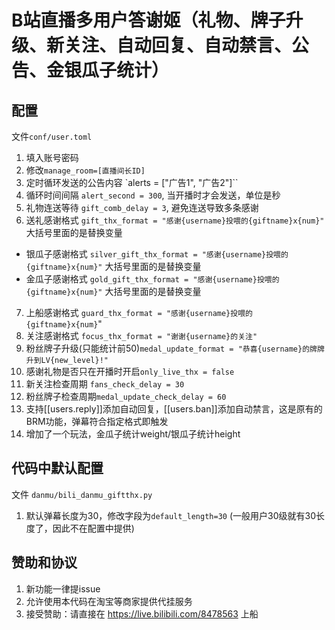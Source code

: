 # B站直播多用户答谢姬（礼物、牌子升级、新关注、自动回复、自动禁言、公告、金银瓜子统计）

## 配置

文件`conf/user.toml`

1. 填入账号密码
2. 修改`manage_room=[直播间长ID]`
3. 定时循环发送的公告内容 `alerts = ["广告1", "广告2"]``
4. 循环时间间隔 `alert_second = 300`, 当开播时才会发送，单位是秒
5. 礼物连送等待 `gift_comb_delay = 3`, 避免连送导致多条感谢
6. 送礼感谢格式 `gift_thx_format = "感谢{username}投喂的{giftname}x{num}"` 大括号里面的是替换变量
- 银瓜子感谢格式 `silver_gift_thx_format = "感谢{username}投喂的{giftname}x{num}"` 大括号里面的是替换变量
- 金瓜子感谢格式 `gold_gift_thx_format = "感谢{username}投喂的{giftname}x{num}"` 大括号里面的是替换变量
7. 上船感谢格式 `guard_thx_format = "感谢{username}投喂的{giftname}x{num}`"
8. 关注感谢格式 `focus_thx_format = "谢谢{username}的关注"`
9. 粉丝牌子升级(只能统计前50)`medal_update_format = "恭喜{username}的牌牌升到LV{new_level}!"`
10. 感谢礼物是否只在开播时开启`only_live_thx = false`
11. 新关注检查周期 `fans_check_delay = 30`
12. 粉丝牌子检查周期`medal_update_check_delay = 60`
13. 支持[[users.reply]]添加自动回复，[[users.ban]]添加自动禁言，这是原有的BRM功能，弹幕符合指定格式即触发
14. 增加了一个玩法，金瓜子统计weight/银瓜子统计height


## 代码中默认配置

文件 `danmu/bili_danmu_giftthx.py`

1. 默认弹幕长度为30，修改字段为`default_length=30` (一般用户30级就有30长度了，因此不在配置中提供)


## 赞助和协议

1. 新功能一律提issue
2. 允许使用本代码在淘宝等商家提供代挂服务
3. 接受赞助：请直接在 https://live.bilibili.com/8478563 上船
